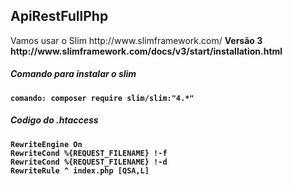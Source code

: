 <h2>ApiRestFullPhp</h2>

<p>Vamos usar o Slim http://www.slimframework.com/ <b> Versão 3<b>
http://www.slimframework.com/docs/v3/start/installation.html
<p>


<h5>Comando para instalar o slim</h5>

```
comando: composer require slim/slim:"4.*"
```

<h5>Codigo do .htaccess</h5>

```
RewriteEngine On
RewriteCond %{REQUEST_FILENAME} !-f
RewriteCond %{REQUEST_FILENAME} !-d
RewriteRule ^ index.php [QSA,L]
```
